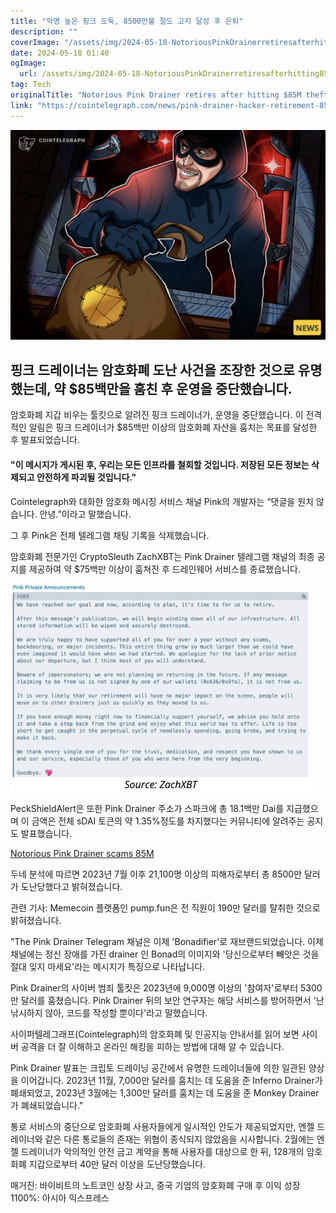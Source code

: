```yaml
---
title: "악명 높은 핑크 도둑, 8500만불 절도 고지 달성 후 은퇴"
description: ""
coverImage: "/assets/img/2024-05-18-NotoriousPinkDrainerretiresafterhitting85Mtheftmilestone_thumbnail.png"
date: 2024-05-18 01:40
ogImage: 
  url: /assets/img/2024-05-18-NotoriousPinkDrainerretiresafterhitting85Mtheftmilestone_thumbnail.png
tag: Tech
originalTitle: "Notorious Pink Drainer retires after hitting $85M theft milestone"
link: "https://cointelegraph.com/news/pink-drainer-hacker-retirement-85m-theft"
---
```



![NotoriousPinkDrainerretiresafterhitting85Mtheftmilestone_thumbnail](/assets/img/2024-05-18-NotoriousPinkDrainerretiresafterhitting85Mtheftmilestone_thumbnail.png)

## 핑크 드레이너는 암호화폐 도난 사건을 조장한 것으로 유명했는데, 약 $85백만을 훔친 후 운영을 중단했습니다.

암호화폐 지갑 비우는 툴킷으로 알려진 핑크 드레이너가, 운영을 중단했습니다. 이 전격적인 알림은 핑크 드레이너가 $85백만 이상의 암호화폐 자산을 훔치는 목표를 달성한 후 발표되었습니다.

#### "이 메시지가 게시된 후, 우리는 모든 인프라를 철회할 것입니다. 저장된 모든 정보는 삭제되고 안전하게 파괴될 것입니다."

<div class="content-ad"></div>

Cointelegraph와 대화한 암호화 메시징 서비스 채널 Pink의 개발자는 “댓글을 원치 않습니다. 안녕.”이라고 말했습니다.

그 후 Pink은 전체 텔레그램 채팅 기록을 삭제했습니다.

암호화폐 전문가인 CryptoSleuth ZachXBT는 Pink Drainer 텔레그램 채널의 최종 공지를 제공하여 약 $75백만 이상이 훔쳐진 후 드레인웨어 서비스를 종료했습니다.

![NotoriousPinkDrainerretiresafterhitting85Mtheftmilestone](/assets/img/2024-05-18-NotoriousPinkDrainerretiresafterhitting85Mtheftmilestone_0.png)

<div class="content-ad"></div>

PeckShieldAlert은 또한 Pink Drainer 주소가 스파크에 총 18.1백만 Dai를 지급했으며 이 금액은 전체 sDAI 토큰의 약 1.35%정도를 차지했다는 커뮤니티에 알려주는 공지도 발표했습니다.

[Notorious Pink Drainer scams 85M](/assets/img/2024-05-18-NotoriousPinkDrainerretiresafterhitting85Mtheftmilestone_1.png)

두네 분석에 따르면 2023년 7월 이후 21,100명 이상의 피해자로부터 총 8500만 달러가 도난당했다고 밝혀졌습니다.

관련 기사: Memecoin 플랫폼인 pump.fun은 전 직원이 190만 달러를 탈취한 것으로 밝혀졌습니다.

<div class="content-ad"></div>

"The Pink Drainer Telegram 채널은 이제 'Bonadifier'로 재브랜드되었습니다. 이제 채널에는 정신 장애를 가진 drainer 인 Bonad의 이미지와 '당신으로부터 빼앗은 것을 절대 잊지 마세요'라는 메시지가 특징으로 나타납니다.

Pink Drainer의 사이버 범죄 툴킷은 2023년에 9,000명 이상의 '참여자'로부터 5300만 달러를 훔쳤습니다. Pink Drainer 뒤의 보안 연구자는 해당 서비스를 방어하면서 '난 낚시하지 않아, 코드를 작성할 뿐이다'라고 말했습니다.

사이퍼텔레그래프(Cointelegraph)의 암호화폐 및 인공지능 안내서를 읽어 보면 사이버 공격을 더 잘 이해하고 온라인 해킹을 피하는 방법에 대해 알 수 있습니다.

Pink Drainer 발표는 크립토 드레이닝 공간에서 유명한 드레이너들에 의한 일관된 양상을 이어갑니다. 2023년 11월, 7,000만 달러를 훔치는 데 도움을 준 Inferno Drainer가 폐쇄되었고, 2023년 3월에는 1,300만 달러를 훔치는 데 도움을 준 Monkey Drainer가 폐쇄되었습니다."

<div class="content-ad"></div>

통로 서비스의 중단으로 암호화폐 사용자들에게 일시적인 안도가 제공되었지만, 엔젤 드레이너와 같은 다른 통로들의 존재는 위협이 종식되지 않았음을 시사합니다. 2월에는 엔젤 드레이너가 악의적인 안전 금고 계약을 통해 사용자를 대상으로 한 뒤, 128개의 암호화폐 지갑으로부터 40만 달러 이상을 도난당했습니다.

매거진: 바이비트의 노트코인 상장 사고, 중국 기업의 암호화폐 구매 후 이익 성장 1100%: 아시아 익스프레스